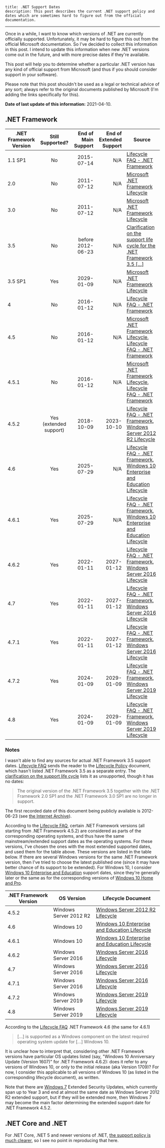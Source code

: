     title: .NET Support Dates
    description: This post describes the current .NET support policy and dates which are sometimes hard to figure out from the official documentation.
---

Once in a while, I want to know which versions of .NET are currently officially supported. Unfortunately, it may be hard to figure this out from the official Microsoft documentation. So I've decided to collect this information in this post. I intend to update this information when new .NET versions come out in the future, and with more precise dates if they're available.

This post will help you to determine whether a particular .NET version has any kind of official support from Microsoft (and thus if you should consider support in your software).

Please note that this post shouldn't be used as a legal or technical advice of any sort; always refer to the original documents published by Microsoft (I'm adding the links specifically for this).

**Date of last update of this information:** 2021-04-10.

## .NET Framework

| .NET Framework Version | Still Supported?       | End of Main Support | End of Extended Support | Source |
|------------------------|:----------------------:|--------------------:|------------------------:|--------|
| 1.1 SP1                | No                     | 2015-07-14          | N/A                     | [Lifecycle FAQ - .NET Framework][docs.lifecycle-faq] |
| 2.0                    | No                     | 2011-07-12          | N/A                     | [Microsoft .NET Framework Lifecycle][lifecycle.net-framework] |
| 3.0                    | No                     | 2011-07-12          | N/A                     | [Microsoft .NET Framework Lifecycle][lifecycle.net-framework] |
| 3.5                    | No                     | before 2012-06-23   | N/A                     | [Clarification on the support life cycle for the .NET Framework 3.5 \[…\]][support.lifecycle-clarification] |
| 3.5 SP1                | Yes                    | 2029-01-09          | N/A                     | [Microsoft .NET Framework Lifecycle][lifecycle.net-framework] |
| 4                      | No                     | 2016-01-12          | N/A                     | [Lifecycle FAQ - .NET Framework][docs.lifecycle-faq] |
| 4.5                    | No                     | 2016-01-12          | N/A                     | [Microsoft .NET Framework Lifecycle][lifecycle.net-framework], [Lifecycle FAQ - .NET Framework][docs.lifecycle-faq] |
| 4.5.1                  | No                     | 2016-01-12          | N/A                     | [Microsoft .NET Framework Lifecycle][lifecycle.net-framework], [Lifecycle FAQ - .NET Framework][docs.lifecycle-faq] |
| 4.5.2                  | Yes (extended support) | 2018-10-09          | 2023-10-10              | [Lifecycle FAQ - .NET Framework][docs.lifecycle-faq], [Windows Server 2012 R2 Lifecycle][lifecycle.windows-server-2012-r2] |
| 4.6                    | Yes                    | 2025-07-29          | N/A                     | [Lifecycle FAQ - .NET Framework][docs.lifecycle-faq], [Windows 10 Enterprise and Education Lifecycle][lifecycle.windows-10.enterprise-edu] |
| 4.6.1                  | Yes                    | 2025-07-29          | N/A                     | [Lifecycle FAQ - .NET Framework][docs.lifecycle-faq], [Windows 10 Enterprise and Education Lifecycle][lifecycle.windows-10.enterprise-edu] |
| 4.6.2                  | Yes                    | 2022-01-11          | 2027-01-12              | [Lifecycle FAQ - .NET Framework][docs.lifecycle-faq], [Windows Server 2016 Lifecycle][lifecycle.windows-server-2016] |
| 4.7                    | Yes                    | 2022-01-11          | 2027-01-12              | [Lifecycle FAQ - .NET Framework][docs.lifecycle-faq], [Windows Server 2016 Lifecycle][lifecycle.windows-server-2016] |
| 4.7.1                  | Yes                    | 2022-01-11          | 2027-01-12              | [Lifecycle FAQ - .NET Framework][docs.lifecycle-faq], [Windows Server 2016 Lifecycle][lifecycle.windows-server-2016] |
| 4.7.2                  | Yes                    | 2024-01-09          | 2029-01-09              | [Lifecycle FAQ - .NET Framework][docs.lifecycle-faq], [Windows Server 2019 Lifecycle][lifecycle.windows-server-2019] |
| 4.8                    | Yes                    | 2024-01-09          | 2029-01-09              | [Lifecycle FAQ - .NET Framework][docs.lifecycle-faq], [Windows Server 2019 Lifecycle][lifecycle.windows-server-2019] |

### Notes

I wasn't able to find any sources for actual .NET Framework 3.5 support dates. [Lifecycle FAQ][docs.lifecycle-faq] sends the reader to the [Lifecycle Policy][lifecycle.net-framework] document, which hasn't listed .NET Framework 3.5 as a separate entry. The [clarification on the support life cycle][support.lifecycle-clarification] lists it as unsupported, though it has no dates:

> The original version of the .NET Framework 3.5 together with the .NET Framework 2.0 SP1 and the .NET Framework 3.0 SP1 are no longer in support.

The first recorded date of this document being publicly available is 2012-06-23 (see [the Internet Archive][archive.lifecycle-clarification]).

According to the [Lifecycle FAQ][docs.lifecycle-faq], certain .NET Framework versions (all starting from .NET Framework 4.5.2) are considered as parts of the corresponding operating systems, and thus have the same mainstream/extended support dates as the operating systems. For these versions, I've chosen the ones with the most extended supported dates, and used them for the table above. These versions are listed in the table below. If there are several Windows versions for the same .NET Framework version, then I've tried to choose the latest published one (since it may have better chance of its support to be extended). For Windows 10, I consider [Windows 10 Enterprise and Education][lifecycle.windows-10.enterprise-edu] support dates, since they're generally later or the same as for the corresponding versions of [Windows 10 Home and Pro][lifecycle.windows-10.home-pro].

| .NET Framework Version | OS Version             | Lifecycle Document         |
|------------------------|------------------------|----------------------------|
| 4.5.2                  | Windows Server 2012 R2 | [Windows Server 2012 R2 Lifecycle][lifecycle.windows-server-2012-r2] |
| 4.6                    | Windows 10             | [Windows 10 Enterprise and Education Lifecycle][lifecycle.windows-10.enterprise-edu] |
| 4.6.1                  | Windows 10             | [Windows 10 Enterprise and Education Lifecycle][lifecycle.windows-10.enterprise-edu] |
| 4.6.2                  | Windows Server 2016    | [Windows Server 2016 Lifecycle][lifecycle.windows-server-2016] |
| 4.7                    | Windows Server 2016    | [Windows Server 2016 Lifecycle][lifecycle.windows-server-2016] |
| 4.7.1                  | Windows Server 2016    | [Windows Server 2016 Lifecycle][lifecycle.windows-server-2016] |
| 4.7.2                  | Windows Server 2019    | [Windows Server 2019 Lifecycle][lifecycle.windows-server-2019] |
| 4.8                    | Windows Server 2019    | [Windows Server 2019 Lifecycle][lifecycle.windows-server-2019] |

According to the [Lifecycle FAQ][docs.lifecycle-faq] .NET Framework 4.6 (the same for 4.6.1)

> \[…] is supported as a Windows component on the latest required operating system update for \[…] Windows 10.

It is unclear how to interpret that, considering other .NET Framework versions have particular OS updates listed (say, "Windows 10 Anniversary Update (Version 1607)" for .NET Framework 4.6.2): does it refer to any versions of Windows 10, or only to the initial release (aka Version 1709)? For now, I consider this applicable to all versions of Windows 10 (as listed in the corresponding lifecycle document), as written.

Note that there are [Windows 7][lifecycle.windows-7] Extended Security Updates, which currently span up to Year 3 and end at almost the same date as Windows Server 2012 R2 extended support, but if they will be extended more, then Windows 7 may become the main factor determining the extended support date for .NET Framework 4.5.2.

## .NET Core and .NET

For .NET Core, .NET 5 and newer versions of .NET, [the support policy is much clearer][dotnet.support-policy], so I see no point in reproducing that here.

[archive.lifecycle-clarification]: https://web.archive.org/web/20120623103858/https://support.microsoft.com/kb/2696944
[docs.lifecycle-faq]: https://docs.microsoft.com/en-us/lifecycle/faq/dotnet-framework#what-is-the-lifecycle-policy-for-different-versions-of-the-net-framework
[dotnet.support-policy]: https://dotnet.microsoft.com/platform/support/policy/dotnet-core
[lifecycle.net-framework]: https://docs.microsoft.com/en-us/lifecycle/products/microsoft-net-framework
[lifecycle.windows-10.enterprise-edu]: https://docs.microsoft.com/en-us/lifecycle/products/windows-10-enterprise-and-education
[lifecycle.windows-10.home-pro]: https://docs.microsoft.com/en-us/lifecycle/products/windows-10-home-and-pro
[lifecycle.windows-7]: https://docs.microsoft.com/en-us/lifecycle/products/windows-7
[lifecycle.windows-server-2012-r2]: https://docs.microsoft.com/en-us/lifecycle/products/windows-server-2012-r2
[lifecycle.windows-server-2016]: https://docs.microsoft.com/en-us/lifecycle/products/windows-server-2016
[lifecycle.windows-server-2019]: https://docs.microsoft.com/en-us/lifecycle/products/windows-server-2019
[support.lifecycle-clarification]: https://support.microsoft.com/en-us/topic/clarification-on-the-support-life-cycle-for-the-net-framework-3-5-the-net-framework-3-0-and-the-net-framework-2-0-28621c7b-226c-7682-27f5-2e2a42db39c3
